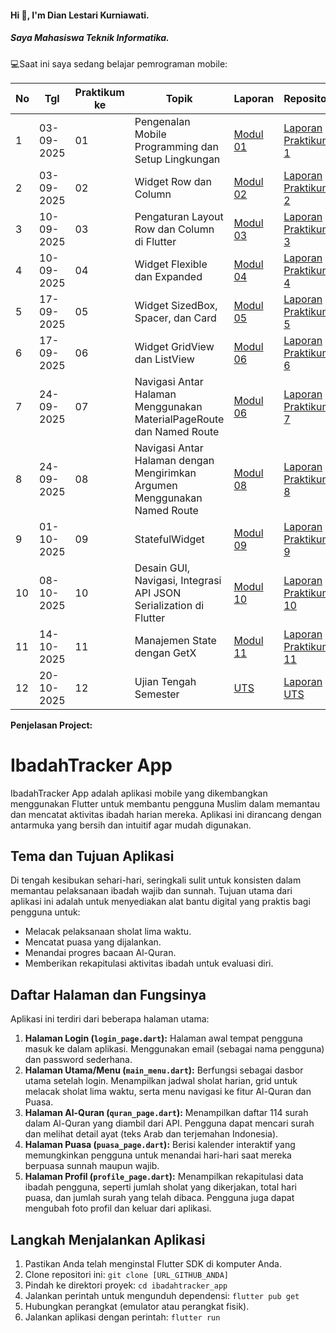 #### Hi 👋, I'm Dian Lestari Kurniawati. 
##### Saya Mahasiswa Teknik Informatika.

💻Saat ini saya sedang belajar pemrograman mobile:

| No  | Tgl  | Praktikum ke  | Topik  | Laporan | Repository     |
| ------------ | ------------ | ------------ | ------------ | ------------ | ------------ | 
|  1 | 03-09-2025  | 01  | Pengenalan Mobile Programming dan Setup Lingkungan  | [Modul 01](https://drive.google.com/drive/folders/1WxxMAe_yj1QMWNu-2Ub0CXdp5PhN97VU "Modul 01") | [Laporan Praktikum 1](https://drive.google.com/file/d/1udaKIKFDi62jl1dV67oDgO-kBUfcDhjB/view?usp=sharing) |
|  2 | 03-09-2025  | 02  | Widget Row dan Column  |  [Modul 02](https://docs.google.com/document/d/1bAyuU6jrKHtkA4Xj5qt7JtetDfKI22JQ/edit?usp=sharing&ouid=104944616880503288967&rtpof=true&sd=true "Modul 02")  | [Laporan Praktikum 2](https://drive.google.com/file/d/1VVed1K5x5KGZJEl5kI9lRdN462qqTLPY/view?usp=sharing) |
|  3 | 10-09-2025  | 03  | Pengaturan Layout Row dan Column di Flutter | [Modul 03](https://drive.google.com/drive/folders/1WxxMAe_yj1QMWNu-2Ub0CXdp5PhN97VU "Modul 01") | [Laporan Praktikum 3](https://drive.google.com/file/d/1onWaRpt6NnYLY0RxMoScwgZMhl37QOyJ/view?usp=drive_link) |
|  4 | 10-09-2025  | 04  |Widget Flexible dan Expanded |  [Modul 04](https://drive.google.com/file/d/1mtCScd_vPk-hPPJ-4FVrpd8PFaecZS2z/view "Modul 04")  | [Laporan Praktikum 4](https://drive.google.com/file/d/1uH5JD56UlcDa63f3DhK9lcqyI69yJU-t/view?usp=drive_link) |
|  5 | 17-09-2025  | 05  | Widget SizedBox, Spacer, dan Card | [Modul 05]( https://docs.google.com/document/d/1NFL--J8FFII663rwr2ogAVCsWYyF706h/edit?usp=drive_link&ouid=115539083274578939625&rtpof=true&sd=true "Modul 04") | [Laporan Praktikum 5](https://drive.google.com/file/d/1t6Ykr2mOH1jCG090XlB49uU7G0-zfLGQ/view?usp=drive_link) |
|  6 | 17-09-2025  | 06  |Widget GridView dan ListView|  [Modul 06](https://docs.google.com/document/d/1dXAnrNNW2T8DCC6CcxLnQba2kR8gsHUG/edit?usp=drive_link&ouid=115539083274578939625&rtpof=true&sd=true "Modul 06")  | [Laporan Praktikum 6](https://drive.google.com/file/d/1Y3CkU3_-oKma2HMtF5AVHmwa1iyfHP3U/view?usp=drive_link) |
|  7 | 24-09-2025  | 07  |Navigasi Antar Halaman Menggunakan MaterialPageRoute dan Named Route|  [Modul 06](https://drive.google.com/file/d/1FL0RlUBs1ge5TwTdgPA2wp605XfkB7oV/view "Modul 07")  | [Laporan Praktikum 7](https://drive.google.com/file/d/1Sx9vxUueXNoYgOylkKgZiO5ss6MuRsmK/view?usp=drive_link) |
|  8 | 24-09-2025  | 08  |Navigasi Antar Halaman dengan Mengirimkan Argumen Menggunakan Named Route|  [Modul 08](https://drive.google.com/file/d/10KMwv9Al60bD8qIRRBTVpdEmX8r6VcGl/view "Modul 08")  | [Laporan Praktikum 8](https://drive.google.com/file/d/1BEs94BZmkwaNggTB97bJbTgx6XHMK-c3/view?usp=drive_link) |
|  9 | 01-10-2025  | 09  |StatefulWidget|  [Modul 09](https://drive.google.com/file/d/1hMW8jVZg5sbH-9a0eH6hbaKgkREEBp1W/view "Modul 09")  | [Laporan Praktikum 9](https://drive.google.com/drive/folders/15V_3tdwYCQHAHEu19RCozmMG1NfOX2OU?hl=id) |
|  10 | 08-10-2025  | 10  |Desain GUI, Navigasi, Integrasi API JSON Serialization di Flutter|  [Modul 10](https://drive.google.com/file/d/1mNyeNX-Kxq4mDLLlsy5vAG86iib2189C/view?usp=sharing "Modul 10")  | [Laporan Praktikum 10](https://drive.google.com/file/d/1RKrR7S9XK57lFAbW6tObNgTV3hcd4f8D/view?usp=drive_link) |
|  11 | 14-10-2025  | 11  |Manajemen State dengan GetX|  [Modul 11](https://drive.google.com/file/d/18nrQDSmyMYEAAwJPGCxjoEeNe9hIA0Zp/view?usp=sharing "Modul 11")  | [Laporan Praktikum 11](https://drive.google.com/file/d/1WUaqUmIj1zXkMTkuLRutR4EKoY-PyMhP/view?usp=drive_link) |
|  12 | 20-10-2025  | 12  |Ujian Tengah Semester|  [UTS](https://drive.google.com/file/d/1lOA5OdQpgvOYNBecJbM2edmYZb59NDT9/view?usp=sharing "UTS")  | [Laporan UTS](https://drive.google.com/file/d/1HxEP-oyx6h8RWO3fzxozvWGUPCK770MI/view?usp=sharing) |



**Penjelasan Project:**
# IbadahTracker App

IbadahTracker App adalah aplikasi mobile yang dikembangkan menggunakan Flutter untuk membantu pengguna Muslim dalam memantau dan mencatat aktivitas ibadah harian mereka. Aplikasi ini dirancang dengan antarmuka yang bersih dan intuitif agar mudah digunakan.

## Tema dan Tujuan Aplikasi

Di tengah kesibukan sehari-hari, seringkali sulit untuk konsisten dalam memantau pelaksanaan ibadah wajib dan sunnah. Tujuan utama dari aplikasi ini adalah untuk menyediakan alat bantu digital yang praktis bagi pengguna untuk:
- Melacak pelaksanaan sholat lima waktu.
- Mencatat puasa yang dijalankan.
- Menandai progres bacaan Al-Quran.
- Memberikan rekapitulasi aktivitas ibadah untuk evaluasi diri.

## Daftar Halaman dan Fungsinya

Aplikasi ini terdiri dari beberapa halaman utama:

1.  **Halaman Login (`login_page.dart`):** Halaman awal tempat pengguna masuk ke dalam aplikasi. Menggunakan email (sebagai nama pengguna) dan password sederhana.
2.  **Halaman Utama/Menu (`main_menu.dart`):** Berfungsi sebagai dasbor utama setelah login. Menampilkan jadwal sholat harian, grid untuk melacak sholat lima waktu, serta menu navigasi ke fitur Al-Quran dan Puasa.
3.  **Halaman Al-Quran (`quran_page.dart`):** Menampilkan daftar 114 surah dalam Al-Quran yang diambil dari API. Pengguna dapat mencari surah dan melihat detail ayat (teks Arab dan terjemahan Indonesia).
4.  **Halaman Puasa (`puasa_page.dart`):** Berisi kalender interaktif yang memungkinkan pengguna untuk menandai hari-hari saat mereka berpuasa sunnah maupun wajib.
5.  **Halaman Profil (`profile_page.dart`):** Menampilkan rekapitulasi data ibadah pengguna, seperti jumlah sholat yang dikerjakan, total hari puasa, dan jumlah surah yang telah dibaca. Pengguna juga dapat mengubah foto profil dan keluar dari aplikasi.

## Langkah Menjalankan Aplikasi

1.  Pastikan Anda telah menginstal Flutter SDK di komputer Anda.
2.  Clone repositori ini: `git clone [URL_GITHUB_ANDA]`
3.  Pindah ke direktori proyek: `cd ibadahtracker_app`
4.  Jalankan perintah untuk mengunduh dependensi: `flutter pub get`
5.  Hubungkan perangkat (emulator atau perangkat fisik).
6.  Jalankan aplikasi dengan perintah: `flutter run`
